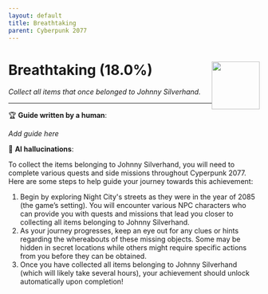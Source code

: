 ```yaml
---
layout: default
title: Breathtaking
parent: Cyberpunk 2077
---
```


# Breathtaking (18.0%) <img style="float: right;" src="https://cdn.cloudflare.steamstatic.com/steamcommunity/public/images/apps/1091500/27664ed21cfe3db65108a6ed1b25e383a6aafdb8.jpg" width="96" height="96">

_Collect all items that once belonged to Johnny Silverhand._

***

:trophy: **Guide written by a human**:

_Add guide here_

:robot: **AI hallucinations**:

To collect the items belonging to Johnny Silverhand, you will need to complete various quests and side missions throughout Cyperpunk 2077. Here are some steps to help guide your journey towards this achievement:
1) Begin by exploring Night City's streets as they were in the year of 2085 (the game’s setting). You will encounter various NPC characters who can provide you with quests and missions that lead you closer to collecting all items belonging to Johnny Silverhand.
2) As your journey progresses, keep an eye out for any clues or hints regarding the whereabouts of these missing objects. Some may be hidden in secret locations while others might require specific actions from you before they can be obtained. 
3) Once you have collected all items belonging to Johnny Silverhand (which will likely take several hours), your achievement should unlock automatically upon completion!
